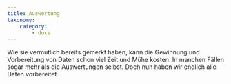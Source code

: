 ```yaml
---
title: Auswertung
taxonomy:
    category:
        - docs
---
```

Wie sie vermutlich bereits gemerkt haben, kann die Gewinnung und Vorbereitung von Daten schon viel Zeit und Mühe kosten. In manchen Fällen sogar mehr als die Auswertungen selbst. Doch nun haben wir endlich alle Daten vorbereitet.
